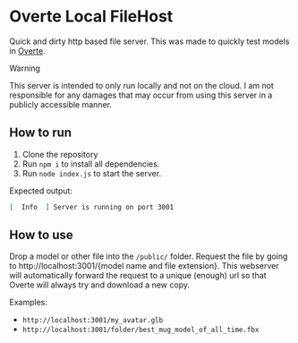 # Overte Local FileHost

Quick and dirty http based file server. This was made to quickly test models in [Overte](https://overte.org).
> [!WARNING]  
> This server is intended to only run locally and not on the cloud. I am not responsible for any damages that may occur from using this server in a publicly accessible manner.

## How to run

1. Clone the repository
2. Run `npm i` to install all dependencies.
3. Run `node index.js` to start the server.

Expected output:

```bash
[  Info  ] Server is running on port 3001
```

## How to use

Drop a model or other file into the `/public/` folder. Request the file by going to http://localhost:3001/{model name and file extension}. This webserver will automatically forward the request to a unique (enough) url so that Overte will always try and download a new copy.

Examples:

- `http://localhost:3001/my_avatar.glb`
- `http://localhost:3001/folder/best_mug_model_of_all_time.fbx`
